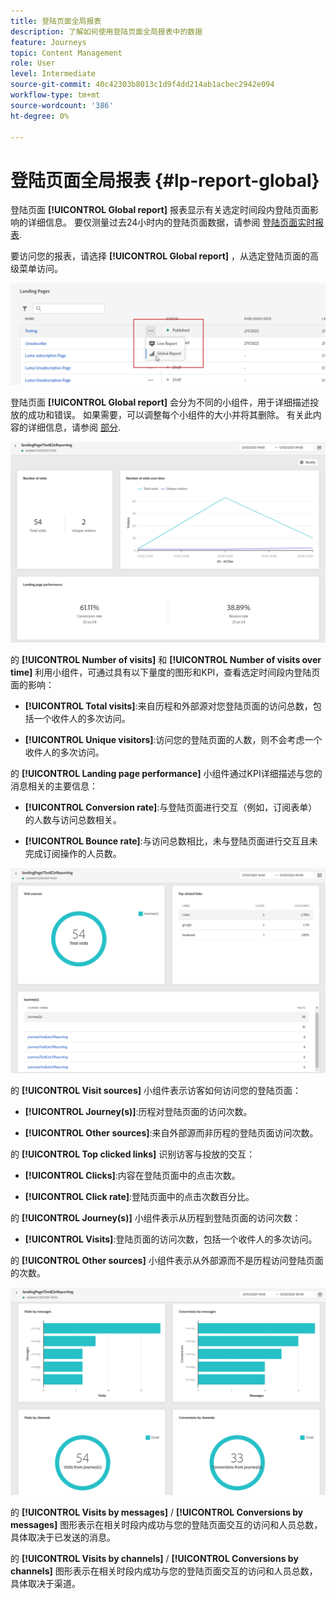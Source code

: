 ```yaml
---
title: 登陆页面全局报表
description: 了解如何使用登陆页面全局报表中的数据
feature: Journeys
topic: Content Management
role: User
level: Intermediate
source-git-commit: 40c42303b8013c1d9f4dd214ab1acbec2942e094
workflow-type: tm+mt
source-wordcount: '386'
ht-degree: 0%

---
```


# 登陆页面全局报表 {#lp-report-global}

登陆页面 **[!UICONTROL Global report]** 报表显示有关选定时间段内登陆页面影响的详细信息。 要仅测量过去24小时内的登陆页面数据，请参阅 [登陆页面实时报表](lp-report-live.md).

要访问您的报表，请选择 **[!UICONTROL Global report]** ，从选定登陆页面的高级菜单访问。

![](assets/landing_page_report_7.png)

登陆页面 **[!UICONTROL Global report]** 会分为不同的小组件，用于详细描述投放的成功和错误。 如果需要，可以调整每个小组件的大小并将其删除。 有关此内容的详细信息，请参阅 [部分](global-report.md).

![](assets/landing_page_report_4.png)

的 **[!UICONTROL Number of visits]** 和 **[!UICONTROL Number of visits over time]** 利用小组件，可通过具有以下量度的图形和KPI，查看选定时间段内登陆页面的影响：

* **[!UICONTROL Total visits]**:来自历程和外部源对您登陆页面的访问总数，包括一个收件人的多次访问。

* **[!UICONTROL Unique visitors]**:访问您的登陆页面的人数，则不会考虑一个收件人的多次访问。

的 **[!UICONTROL Landing page performance]** 小组件通过KPI详细描述与您的消息相关的主要信息：

* **[!UICONTROL Conversion rate]**:与登陆页面进行交互（例如，订阅表单）的人数与访问总数相关。

* **[!UICONTROL Bounce rate]**:与访问总数相比，未与登陆页面进行交互且未完成订阅操作的人员数。

![](assets/landing_page_report_5.png)

的 **[!UICONTROL Visit sources]** 小组件表示访客如何访问您的登陆页面：

* **[!UICONTROL Journey(s)]**:历程对登陆页面的访问次数。

* **[!UICONTROL Other sources]**:来自外部源而非历程的登陆页面访问次数。

的 **[!UICONTROL Top clicked links]** 识别访客与投放的交互：

* **[!UICONTROL Clicks]**:内容在登陆页面中的点击次数。

* **[!UICONTROL Click rate]**:登陆页面中的点击次数百分比。

的 **[!UICONTROL Journey(s)]** 小组件表示从历程到登陆页面的访问次数：

* **[!UICONTROL Visits]**:登陆页面的访问次数，包括一个收件人的多次访问。

的 **[!UICONTROL Other sources]** 小组件表示从外部源而不是历程访问登陆页面的次数。

![](assets/landing_page_report_6.png)

的 **[!UICONTROL Visits by messages]** / **[!UICONTROL Conversions by messages]** 图形表示在相关时段内成功与您的登陆页面交互的访问和人员总数，具体取决于已发送的消息。

的 **[!UICONTROL Visits by channels]** / **[!UICONTROL Conversions by channels]** 图形表示在相关时段内成功与您的登陆页面交互的访问和人员总数，具体取决于渠道。
